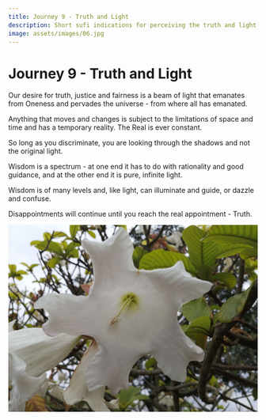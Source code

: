 ```yaml
---
title: Journey 9 - Truth and Light
description: Short sufi indications for perceiving the truth and light at every instant of this life
image: assets/images/06.jpg
---
```


# Journey 9 - Truth and Light

Our desire for truth, justice and fairness is a beam of light that emanates from Oneness and pervades the universe - from where all has emanated.  

Anything that moves and changes is subject to the limitations of space and time and has a temporary reality. The Real is ever constant.  

So long as you discriminate, you are looking through the shadows and not the original light.  

Wisdom is a spectrum - at one end it has to do with rationality and good guidance, and at the other end it is pure, infinite light.  

Wisdom is of many levels and, like light, can illuminate and guide, or dazzle and confuse.   

Disappointments will continue until you reach the real appointment - Truth.

![](../../assets/images/06.jpg)
